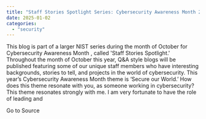 ```yaml
---
title: "Staff Stories Spotlight Series: Cybersecurity Awareness Month 2024"
date: 2025-01-02
categories: 
  - "security"
---
```


This blog is part of a larger NIST series during the month of October for Cybersecurity Awareness Month , called 'Staff Stories Spotlight.' Throughout the month of October this year, Q&A style blogs will be published featuring some of our unique staff members who have interesting backgrounds, stories to tell, and projects in the world of cybersecurity. This year’s Cybersecurity Awareness Month theme is ‘Secure our World.’ How does this theme resonate with you, as someone working in cybersecurity? This theme resonates strongly with me. I am very fortunate to have the role of leading and

Go to Source
